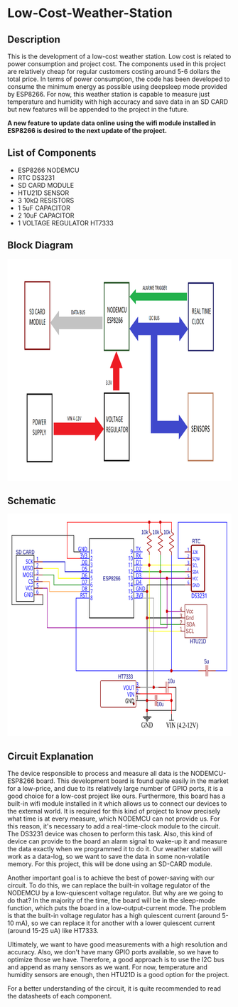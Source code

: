 # Low-Cost-Weather-Station

## Description

This is the development of a low-cost weather station. Low cost is related to power consumption and project cost. The components used in this project are relatively cheap for regular customers costing around 5-6 dollars the total price. In terms of power consumption, the code has been developed to consume the minimum energy as possible using deepsleep mode provided by ESP8266. For now, this weather station is capable to measure just temperature and humidity with high accuracy and save data in an SD CARD but new features will be appended to the project in the future.

**A new feature to update data online using the wifi module installed in ESP8266 is desired to the next update of the project.**

## List of Components

- ESP8266 NODEMCU
- RTC DS3231
- SD CARD MODULE
- HTU21D SENSOR
- 3 10kΩ RESISTORS
- 1 5uF CAPACITOR
- 2 10uF CAPACITOR
- 1 VOLTAGE REGULATOR HT7333

## Block Diagram

<center><img src="figures/Block_Diagram.png" alt="drawing" width="750" height="500"></center>

## Schematic

<center><img src="figures/Schematic.svg" alt="drawing" width="750" height="500"></center>

## Circuit Explanation

The device responsible to process and measure all data is the NODEMCU-ESP8266 board. This development board is found quite easily in the market for a low-price, and due to its relatively large number of GPIO ports, it is a good choice for a low-cost project like ours. Furthermore, this board has a built-in wifi module installed in it which allows us to connect our devices to the external world. It is required for this kind of project to know precisely what time is at every measure, which NODEMCU can not provide us. For this reason, it's necessary to add a real-time-clock module to the circuit. The DS3231 device was chosen to perform this task. Also, this kind of device can provide to the board an alarm signal to wake-up it and measure the data exactly when we programmed it to do it. Our weather station will work as a data-log, so we want to save the data in some non-volatile memory. For this project, this will be done using an SD-CARD module.

Another important goal is to achieve the best of power-saving with our circuit. To do this, we can replace the built-in voltage regulator of the NODEMCU by a low-quiescent voltage regulator. But why are we going to do that? In the majority of the time, the board will be in the sleep-mode function, which puts the board in a low-output-current mode. The problem is that the built-in voltage regulator has a high quiescent current (around 5-10 mA), so we can replace it for another with a lower quiescent current (around 15-25 uA) like HT7333.

Ultimately, we want to have good measurements with a high resolution and accuracy. Also, we don't have many GPIO ports available, so we have to optimize those we have. Therefore, a good approach is to use the I2C bus and append as many sensors as we want. For now, temperature and humidity sensors are enough, then HTU21D is a good option for the project.

For a better understanding of the circuit, it is quite recommended to read the datasheets of each component.